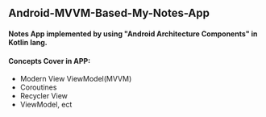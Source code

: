 ## Android-MVVM-Based-My-Notes-App
#### Notes App implemented by using "Android Architecture Components" in Kotlin lang. 
#### Concepts Cover in APP:
- Modern View ViewModel(MVVM)
- Coroutines
- Recycler View 
- ViewModel, ect
